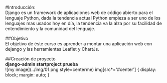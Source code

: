 #Introducción:  
Django es un framework de aplicaciones web  de código abierto para el lenguaje  Python, dada la tendencia actual Python empieza a ser uno de los lenguajes mas usados hoy en día, la tendencia va la alza por su facilidad de entendimiento y la comunidad del lenguaje.  

##Objetivo  
El objetivo de éste curso es aprender a montar una aplicación web con dejango y  las herramientas Leaflet y ChartJs.

##Creación de proyecto  
**django-admin startproject prueba**
<br>
![my image](../img/01.png style=centerme)
img[src*='#center'] {
    display: block;
    margin: auto;
}
